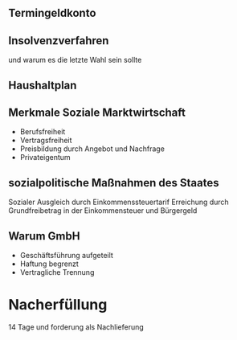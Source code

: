 ## Termingeldkonto
## Insolvenzverfahren
und warum es die letzte Wahl sein sollte
## Haushaltplan

## Merkmale Soziale Marktwirtschaft
- Berufsfreiheit
- Vertragsfreiheit
- Preisbildung durch Angebot und Nachfrage
- Privateigentum
## sozialpolitische Maßnahmen des Staates
Sozialer Ausgleich durch Einkommenssteuertarif
Erreichung durch Grundfreibetrag in der Einkommensteuer und Bürgergeld
## Warum GmbH
- Geschäftsführung aufgeteilt
- Haftung begrenzt
- Vertragliche Trennung
# Nacherfüllung
14 Tage und forderung als Nachlieferung